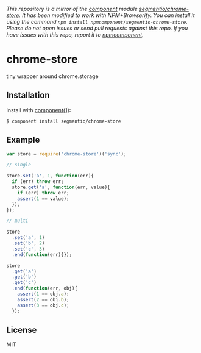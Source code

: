 *This repository is a mirror of the [component](http://component.io) module [segmentio/chrome-store](http://github.com/segmentio/chrome-store). It has been modified to work with NPM+Browserify. You can install it using the command `npm install npmcomponent/segmentio-chrome-store`. Please do not open issues or send pull requests against this repo. If you have issues with this repo, report it to [npmcomponent](https://github.com/airportyh/npmcomponent).*

# chrome-store

  tiny wrapper around chrome.storage

## Installation

  Install with [component(1)](http://component.io):

    $ component install segmentio/chrome-store

## Example

```js
var store = require('chrome-store')('sync');

// single

store.set('a', 1, function(err){
  if (err) throw err;
  store.get('a', function(err, value){
    if (err) throw err;
    assert(1 == value);
  });
});

// multi

store
  .set('a', 1)
  .set('b', 2)
  .set('c', 3)
  .end(function(err){});

store
  .get('a')
  .get('b')
  .get('c')
  .end(function(err, obj){
    assert(1 == obj.a);
    assert(2 == obj.b);
    assert(3 == obj.c);
  });
```


## License

  MIT
